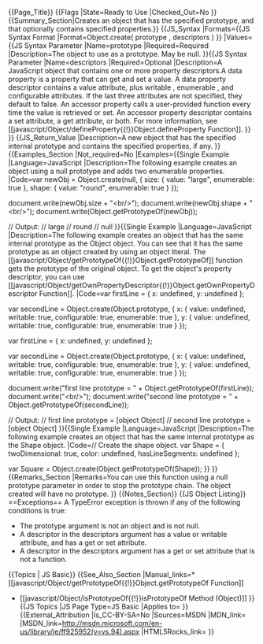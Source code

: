 {{Page_Title}}
{{Flags
|State=Ready to Use
|Checked_Out=No
}}
{{Summary_Section|Creates an object that has the specified prototype, and that optionally contains specified properties.}}
{{JS_Syntax
|Formats={{JS Syntax Format
|Format=Object.create( prototype , descriptors )
}}
|Values={{JS Syntax Parameter
|Name=prototype
|Required=Required
|Description=The object to use as a prototype. May be null.
}}{{JS Syntax Parameter
|Name=descriptors
|Required=Optional
|Description=A JavaScript object that contains one or more property descriptors.A data property is a property that can get and set a value. A data property descriptor contains a value attribute, plus writable , enumerable , and configurable attributes. If the last three attributes are not specified, they default to false. An accessor property calls a user-provided function every time the value is retrieved or set. An accessor property descriptor contains a set attribute, a get attribute, or both. For more information, see [[javascript/Object/defineProperty{{!}}Object.defineProperty Function]].
}}
}}
{{JS_Return_Value
|Description=A new object that has the specified internal prototype and contains the specified properties, if any.
}}
{{Examples_Section
|Not_required=No
|Examples={{Single Example
|Language=JavaScript
|Description=The following example creates an object using a null prototype and adds two enumerable properties.
|Code=var newObj = Object.create(null, {
             size: {
                 value: "large",
                 enumerable: true
             },
             shape: {
                 value: "round",
                 enumerable: true
             }
         });
 
 document.write(newObj.size + "&lt;br/&gt;");
 document.write(newObj.shape + "&lt;br/&gt;");
 document.write(Object.getPrototypeOf(newObj));
 
 // Output:
 // large
 // round
 // null
}}{{Single Example
|Language=JavaScript
|Description=The following example creates an object that has the same internal prototype as the Object object. You can see that it has the same prototype as an object created by using an object literal. The [[javascript/Object/getPrototypeOf{{!}}Object.getPrototypeOf]] function gets the prototype of the original object. To get the object's property descriptor, you can use [[javascript/Object/getOwnPropertyDescriptor{{!}}Object.getOwnPropertyDescriptor Function]].
|Code=var firstLine = { x: undefined, y: undefined };
 
 var secondLine = Object.create(Object.prototype, {
         x: {
                 value: undefined, 
                 writable: true, 
                 configurable: true, 
                 enumerable: true
             },
             y: {
                 value: undefined, 
                 writable: true, 
                 configurable: true, 
                 enumerable: true
             }
 });
 
 var firstLine = { x: undefined, y: undefined };
 
 var secondLine = Object.create(Object.prototype, {
         x: {
                 value: undefined, 
                 writable: true, 
                 configurable: true, 
                 enumerable: true
             },
             y: {
                 value: undefined, 
                 writable: true, 
                 configurable: true, 
                 enumerable: true
             }
 });
 
 document.write("first line prototype = " + Object.getPrototypeOf(firstLine));
 document.write("&lt;br/&gt;");
 document.write("second line prototype = " + Object.getPrototypeOf(secondLine));
 
 // Output:
 // first line prototype = [object Object]
 // second line prototype = [object Object]
}}{{Single Example
|Language=JavaScript
|Description=The following example creates an object that has the same internal prototype as the Shape object.
|Code=// Create the shape object.
 var Shape = { twoDimensional: true, color: undefined, hasLineSegments: undefined };
 
 var Square = Object.create(Object.getPrototypeOf(Shape));
}}
}}
{{Remarks_Section
|Remarks=You can use this function using a null prototype parameter in order to stop the prototype chain. The object created will have no prototype.
}}
{{Notes_Section}}
{{JS Object Listing}}
==Exceptions==
A TypeError exception is thrown if any of the following conditions is true:

* The prototype argument is not an object and is not null.
* A descriptor in the descriptors argument has a value or writable attribute, and has a get or set attribute.
* A descriptor in the descriptors argument has a get or set attribute that is not a function.



{{Topics | JS Basic}}
{{See_Also_Section
|Manual_links=* [[javascript/Object/getPrototypeOf{{!}}Object.getPrototypeOf Function]]
* [[javascript/Object/isPrototypeOf{{!}}isPrototypeOf Method (Object)]]
}}
{{JS Topics
|JS Page Type=JS Basic
|Applies to=
}}
{{External_Attribution
|Is_CC-BY-SA=No
|Sources=MSDN
|MDN_link=
|MSDN_link=http://msdn.microsoft.com/en-us/library/ie/ff925952(v=vs.94).aspx
|HTML5Rocks_link=
}}